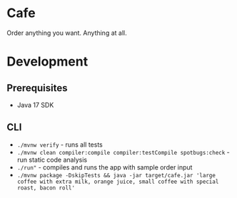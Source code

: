 # Cafe

Order anything you want. Anything at all.

# Development

## Prerequisites

- Java 17 SDK

## CLI

- `./mvnw verify` - runs all tests
- `./mvnw clean compiler:compile compiler:testCompile spotbugs:check` - run static code analysis
- `./run"` - compiles and runs the app with sample order input
- `./mvnw package -DskipTests && java -jar target/cafe.jar 'large coffee with extra milk, orange juice, small coffee with special roast, bacon roll'`